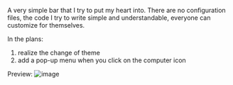 A very simple bar that I try to put my heart into. There are no configuration files, the code I try to write simple and understandable, everyone can customize for themselves.

In the plans:
1. realize the change of theme
2. add a pop-up menu when you click on the computer icon

Preview:
![image](https://github.com/user-attachments/assets/191fed0d-a5cb-44cc-bd49-c55f1c1b4fc0)
